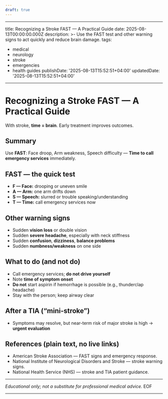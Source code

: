 ```yaml
---
draft: true
---
```


---
title: Recognizing a Stroke FAST — A Practical Guide
date: 2025-08-13T00:00:00.000Z
description: >-
  Use the FAST test and other warning signs to act quickly and reduce brain
  damage.
tags:
  - medical
  - neurology
  - stroke
  - emergencies
  - health guides
publishDate: '2025-08-13T15:52:51+04:00'
updatedDate: '2025-08-13T15:52:51+04:00'
---

# Recognizing a Stroke FAST — A Practical Guide

With stroke, **time = brain**. Early treatment improves outcomes.

## Summary
Use **FAST**: Face droop, Arm weakness, Speech difficulty — **Time to call emergency services** immediately.

## FAST — the quick test
- **F — Face:** drooping or uneven smile  
- **A — Arm:** one arm drifts down  
- **S — Speech:** slurred or trouble speaking/understanding  
- **T — Time:** call emergency services now

## Other warning signs
- Sudden **vision loss** or double vision  
- Sudden **severe headache**, especially with neck stiffness  
- Sudden **confusion**, **dizziness**, **balance problems**  
- Sudden **numbness/weakness** on one side

## What to do (and not do)
- Call emergency services; **do not drive yourself**  
- Note **time of symptom onset**  
- **Do not** start aspirin if hemorrhage is possible (e.g., thunderclap headache)  
- Stay with the person; keep airway clear

## After a TIA (“mini-stroke”)
- Symptoms may resolve, but near-term risk of major stroke is high → **urgent evaluation**

## References (plain text, no live links)
- American Stroke Association — FAST signs and emergency response.  
- National Institute of Neurological Disorders and Stroke — stroke warning signs.  
- National Health Service (NHS) — stroke and TIA patient guidance.  

---
*Educational only; not a substitute for professional medical advice.*
EOF

---
